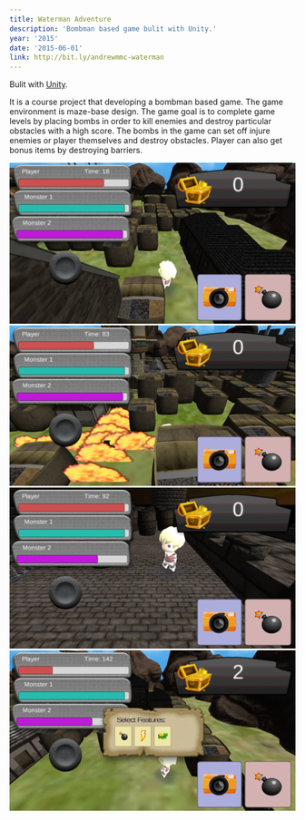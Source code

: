 ```yaml
---
title: Waterman Adventure
description: 'Bombman based game bulit with Unity.'
year: '2015'
date: '2015-06-01'
link: http://bit.ly/andrewmmc-waterman
---
```


Bulit with [Unity](https://unity3d.com).

It is a course project that developing a bombman based game. The game environment is maze-base design. The game goal is to complete game levels by placing bombs in order to kill enemies and destroy particular obstacles with a high score. The bombs in the game can set off injure enemies or player themselves and destroy obstacles. Player can also get bonus items by destroying barriers.

![](./capture1.png)
![](./capture2.png)
![](./capture3.png)
![](./capture4.png)
